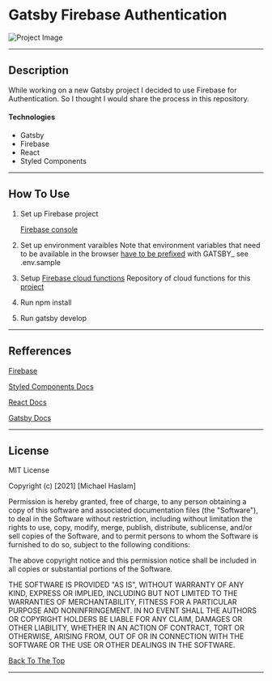 # Gatsby Firebase Authentication

![Project Image](https://res.cloudinary.com/dnpje4e34/image/upload/v1633635629/Gatsby-firebase-startup_bsntl7.png)

---

## Description

While working on a new Gatsby project I decided to use Firebase for Authentication. So I thought I would share the process in this repository.

#### Technologies

- Gatsby
- Firebase
- React
- Styled Components

---

## How To Use

1. Set up Firebase project

   [Firebase console](https://console.firebase.google.com/u/4/)

2. Set up environment varaibles
   Note that environment variables that need to be available in the browser [have to be prefixed](https://www.gatsbyjs.com/docs/how-to/local-development/environment-variables/#client-side-javascript) with GATSBY\_ see .env.sample

3. Setup [Firebase cloud functions](https://firebase.google.com/docs/functions)
   Repository of cloud functions for this [project](https://github.com/Ongomobile/Gatsby-firebase-cloud-functions)
4. Run npm install

5. Run gatsby develop

---

## Refferences

[Firebase](https://firebase.google.com/)

[Styled Components Docs](https://styled-components.com/)

[React Docs](https://reactjs.org/docs)

[Gatsby Docs](https://www.gatsbyjs.com/docs/)

---

## License

MIT License

Copyright (c) [2021] [Michael Haslam]

Permission is hereby granted, free of charge, to any person obtaining a copy
of this software and associated documentation files (the "Software"), to deal
in the Software without restriction, including without limitation the rights
to use, copy, modify, merge, publish, distribute, sublicense, and/or sell
copies of the Software, and to permit persons to whom the Software is
furnished to do so, subject to the following conditions:

The above copyright notice and this permission notice shall be included in all
copies or substantial portions of the Software.

THE SOFTWARE IS PROVIDED "AS IS", WITHOUT WARRANTY OF ANY KIND, EXPRESS OR
IMPLIED, INCLUDING BUT NOT LIMITED TO THE WARRANTIES OF MERCHANTABILITY,
FITNESS FOR A PARTICULAR PURPOSE AND NONINFRINGEMENT. IN NO EVENT SHALL THE
AUTHORS OR COPYRIGHT HOLDERS BE LIABLE FOR ANY CLAIM, DAMAGES OR OTHER
LIABILITY, WHETHER IN AN ACTION OF CONTRACT, TORT OR OTHERWISE, ARISING FROM,
OUT OF OR IN CONNECTION WITH THE SOFTWARE OR THE USE OR OTHER DEALINGS IN THE
SOFTWARE.

[Back To The Top](#read-me-template)

---
